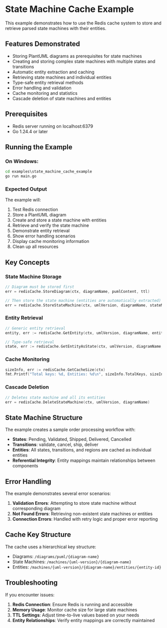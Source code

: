 # State Machine Cache Example

This example demonstrates how to use the Redis cache system to store and retrieve parsed state machines with their entities.

## Features Demonstrated

- Storing PlantUML diagrams as prerequisites for state machines
- Creating and storing complex state machines with multiple states and transitions
- Automatic entity extraction and caching
- Retrieving state machines and individual entities
- Type-safe entity retrieval methods
- Error handling and validation
- Cache monitoring and statistics
- Cascade deletion of state machines and entities

## Prerequisites

- Redis server running on localhost:6379
- Go 1.24.4 or later

## Running the Example

### On Windows:

```cmd
cd examples\state_machine_cache_example
go run main.go
```

### Expected Output

The example will:
1. Test Redis connection
2. Store a PlantUML diagram
3. Create and store a state machine with entities
4. Retrieve and verify the state machine
5. Demonstrate entity retrieval
6. Show error handling scenarios
7. Display cache monitoring information
8. Clean up all resources

## Key Concepts

### State Machine Storage
```go
// Diagram must be stored first
err = redisCache.StoreDiagram(ctx, diagramName, pumlContent, ttl)

// Then store the state machine (entities are automatically extracted)
err = redisCache.StoreStateMachine(ctx, umlVersion, diagramName, stateMachine, ttl)
```

### Entity Retrieval
```go
// Generic entity retrieval
entity, err := redisCache.GetEntity(ctx, umlVersion, diagramName, entityID)

// Type-safe retrieval
state, err := redisCache.GetEntityAsState(ctx, umlVersion, diagramName, entityID)
```

### Cache Monitoring
```go
sizeInfo, err := redisCache.GetCacheSize(ctx)
fmt.Printf("Total keys: %d, Entities: %d\n", sizeInfo.TotalKeys, sizeInfo.EntityCount)
```

### Cascade Deletion
```go
// Deletes state machine and all its entities
err = redisCache.DeleteStateMachine(ctx, umlVersion, diagramName)
```

## State Machine Structure

The example creates a sample order processing workflow with:

- **States**: Pending, Validated, Shipped, Delivered, Cancelled
- **Transitions**: validate, cancel, ship, deliver
- **Entities**: All states, transitions, and regions are cached as individual entities
- **Referential Integrity**: Entity mappings maintain relationships between components

## Error Handling

The example demonstrates several error scenarios:

1. **Validation Errors**: Attempting to store state machine without corresponding diagram
2. **Not Found Errors**: Retrieving non-existent state machines or entities
3. **Connection Errors**: Handled with retry logic and proper error reporting

## Cache Key Structure

The cache uses a hierarchical key structure:

- Diagrams: `/diagrams/puml/{diagram-name}`
- State Machines: `/machines/{uml-version}/{diagram-name}`
- Entities: `/machines/{uml-version}/{diagram-name}/entities/{entity-id}`

## Troubleshooting

If you encounter issues:

1. **Redis Connection**: Ensure Redis is running and accessible
2. **Memory Usage**: Monitor cache size for large state machines
3. **TTL Settings**: Adjust time-to-live values based on your needs
4. **Entity Relationships**: Verify entity mappings are correctly maintained